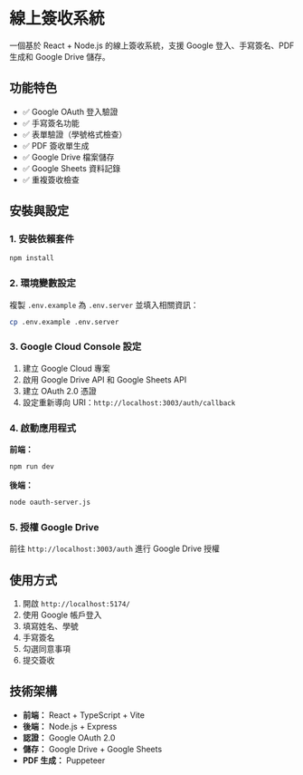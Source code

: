 # 線上簽收系統

一個基於 React + Node.js 的線上簽收系統，支援 Google 登入、手寫簽名、PDF 生成和 Google Drive 儲存。

## 功能特色

- ✅ Google OAuth 登入驗證
- ✅ 手寫簽名功能
- ✅ 表單驗證（學號格式檢查）
- ✅ PDF 簽收單生成
- ✅ Google Drive 檔案儲存
- ✅ Google Sheets 資料記錄
- ✅ 重複簽收檢查

## 安裝與設定

### 1. 安裝依賴套件
```bash
npm install
```

### 2. 環境變數設定
複製 `.env.example` 為 `.env.server` 並填入相關資訊：
```bash
cp .env.example .env.server
```

### 3. Google Cloud Console 設定
1. 建立 Google Cloud 專案
2. 啟用 Google Drive API 和 Google Sheets API
3. 建立 OAuth 2.0 憑證
4. 設定重新導向 URI：`http://localhost:3003/auth/callback`

### 4. 啟動應用程式

**前端：**
```bash
npm run dev
```

**後端：**
```bash
node oauth-server.js
```

### 5. 授權 Google Drive
前往 `http://localhost:3003/auth` 進行 Google Drive 授權

## 使用方式

1. 開啟 `http://localhost:5174/`
2. 使用 Google 帳戶登入
3. 填寫姓名、學號
4. 手寫簽名
5. 勾選同意事項
6. 提交簽收

## 技術架構

- **前端：** React + TypeScript + Vite
- **後端：** Node.js + Express
- **認證：** Google OAuth 2.0
- **儲存：** Google Drive + Google Sheets
- **PDF 生成：** Puppeteer
